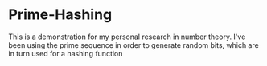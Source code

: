 # Prime-Hashing
This is a demonstration for my personal research in number theory. I've been using the prime sequence in order to generate random bits, which are in turn used for a hashing function
